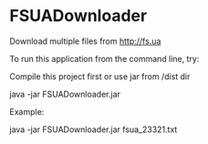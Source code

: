 FSUADownloader
==============
Download multiple files from http://fs.ua


To run this application from the command line, try:

Compile this project first or use jar from /dist dir

java -jar FSUADownloader.jar <Path to file with links from Fs.ua>

Example:

java -jar FSUADownloader.jar fsua_23321.txt
